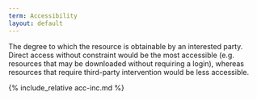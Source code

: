 ```yaml
---
term: Accessibility
layout: default
---
```

The degree to which the resource is obtainable by an interested party. Direct access without constraint would be the most accessible (e.g. resources that may be downloaded without requiring a login), whereas resources that require third-party intervention would be less accessible.

{% include_relative acc-inc.md %}
